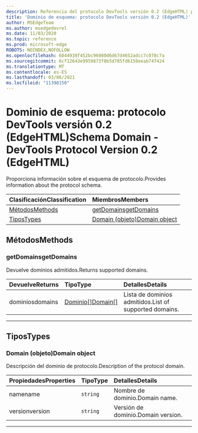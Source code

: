```yaml
---
description: Referencia del protocolo DevTools versión 0.2 (EdgeHTML) para el dominio de esquema. Proporciona información sobre el esquema de protocolo.
title: 'Dominio de esquema: protocolo DevTools versión 0.2 (EdgeHTML)'
author: MSEdgeTeam
ms.author: msedgedevrel
ms.date: 11/03/2020
ms.topic: reference
ms.prod: microsoft-edge
ROBOTS: NOINDEX,NOFOLLOW
ms.openlocfilehash: 6844939f452bc96980d6d67d4652adcc7c078c7a
ms.sourcegitcommit: 6cf12643e9959873f8b5d785fd6158eeab74f424
ms.translationtype: MT
ms.contentlocale: es-ES
ms.lasthandoff: 03/06/2021
ms.locfileid: "11398150"
---
```

# <a name="schema-domain---devtools-protocol-version-02-edgehtml"></a><span data-ttu-id="a3512-104">Dominio de esquema: protocolo DevTools versión 0.2 (EdgeHTML)</span><span class="sxs-lookup"><span data-stu-id="a3512-104">Schema Domain - DevTools Protocol Version 0.2 (EdgeHTML)</span></span>  

<span data-ttu-id="a3512-105">Proporciona información sobre el esquema de protocolo.</span><span class="sxs-lookup"><span data-stu-id="a3512-105">Provides information about the protocol schema.</span></span>  

| <span data-ttu-id="a3512-106">Clasificación</span><span class="sxs-lookup"><span data-stu-id="a3512-106">Classification</span></span> | <span data-ttu-id="a3512-107">Miembros</span><span class="sxs-lookup"><span data-stu-id="a3512-107">Members</span></span> |  
|:--- |:--- |  
| [<span data-ttu-id="a3512-108">Métodos</span><span class="sxs-lookup"><span data-stu-id="a3512-108">Methods</span></span>](#methods) | [<span data-ttu-id="a3512-109">getDomains</span><span class="sxs-lookup"><span data-stu-id="a3512-109">getDomains</span></span>](#getdomains) |  
| [<span data-ttu-id="a3512-110">Tipos</span><span class="sxs-lookup"><span data-stu-id="a3512-110">Types</span></span>](#types) | [<span data-ttu-id="a3512-111">Domain (objeto)</span><span class="sxs-lookup"><span data-stu-id="a3512-111">Domain object</span></span>](#domain) |  

## <a name="methods"></a><span data-ttu-id="a3512-112">Métodos</span><span class="sxs-lookup"><span data-stu-id="a3512-112">Methods</span></span>  

### <a name="getdomains"></a><span data-ttu-id="a3512-113">getDomains</span><span class="sxs-lookup"><span data-stu-id="a3512-113">getDomains</span></span>  

<span data-ttu-id="a3512-114">Devuelve dominios admitidos.</span><span class="sxs-lookup"><span data-stu-id="a3512-114">Returns supported domains.</span></span>  

| <span data-ttu-id="a3512-115">Devuelve</span><span class="sxs-lookup"><span data-stu-id="a3512-115">Returns</span></span> | <span data-ttu-id="a3512-116">Tipo</span><span class="sxs-lookup"><span data-stu-id="a3512-116">Type</span></span> | <span data-ttu-id="a3512-117">Detalles</span><span class="sxs-lookup"><span data-stu-id="a3512-117">Details</span></span> |  
|:--- |:--- |:--- |  
| <span data-ttu-id="a3512-118">dominios</span><span class="sxs-lookup"><span data-stu-id="a3512-118">domains</span></span> | [<span data-ttu-id="a3512-119">Dominio[]</span><span class="sxs-lookup"><span data-stu-id="a3512-119">Domain[]</span></span>](#domain) | <span data-ttu-id="a3512-120">Lista de dominios admitidos.</span><span class="sxs-lookup"><span data-stu-id="a3512-120">List of supported domains.</span></span> |  

---  

## <a name="types"></a><span data-ttu-id="a3512-121">Tipos</span><span class="sxs-lookup"><span data-stu-id="a3512-121">Types</span></span>  

### <a name="domain-object"></a><span data-ttu-id="a3512-122">Domain (objeto)</span><span class="sxs-lookup"><span data-stu-id="a3512-122">Domain object</span></span>  

<a name="domain"></a>  

<span data-ttu-id="a3512-123">Descripción del dominio de protocolo.</span><span class="sxs-lookup"><span data-stu-id="a3512-123">Description of the protocol domain.</span></span>  

| <span data-ttu-id="a3512-124">Propiedades</span><span class="sxs-lookup"><span data-stu-id="a3512-124">Properties</span></span> | <span data-ttu-id="a3512-125">Tipo</span><span class="sxs-lookup"><span data-stu-id="a3512-125">Type</span></span> | <span data-ttu-id="a3512-126">Detalles</span><span class="sxs-lookup"><span data-stu-id="a3512-126">Details</span></span> |  
|:--- |:--- |:--- |  
| <span data-ttu-id="a3512-127">name</span><span class="sxs-lookup"><span data-stu-id="a3512-127">name</span></span> | `string` | <span data-ttu-id="a3512-128">Nombre de dominio.</span><span class="sxs-lookup"><span data-stu-id="a3512-128">Domain name.</span></span> |  
| <span data-ttu-id="a3512-129">version</span><span class="sxs-lookup"><span data-stu-id="a3512-129">version</span></span> | `string` | <span data-ttu-id="a3512-130">Versión de dominio.</span><span class="sxs-lookup"><span data-stu-id="a3512-130">Domain version.</span></span> |  

---  
